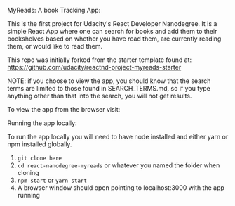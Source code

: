 MyReads: A book Tracking App:

This is the first project for Udacity's React Developer Nanodegree. It is a simple React App where one can search for books and add them to their bookshelves based on whether you have read them, are currently reading them, or would like to read them.

This repo was initially forked from the starter template found at: https://github.com/udacity/reactnd-project-myreads-starter

NOTE: if you choose to view the app, you should know that the search terms are limited to those found in SEARCH_TERMS.md, so if you type anything other than that into the search, you will not get results.

To view the app from the browser visit: 

Running the app locally:

To run the app locally you will need to have node installed and either yarn or npm installed globally.

1) ```git clone here```
2) ```cd react-nanodegree-myreads``` or whatever you named the folder when cloning
3) ```npm start``` or ```yarn start```
4) A browser window should open pointing to localhost:3000 with the app running